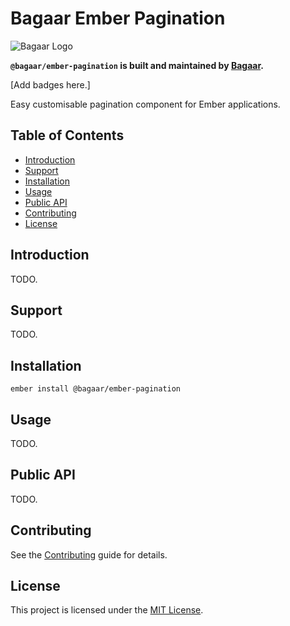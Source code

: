 # Bagaar Ember Pagination

![Bagaar Logo](https://bagaar.be/hubfs/logo-bagaar-black.svg)

**`@bagaar/ember-pagination` is built and maintained by [Bagaar](https://bagaar.be).**

[Add badges here.]

Easy customisable pagination component for Ember applications.

## Table of Contents

- [Introduction](#introduction)
- [Support](#support)
- [Installation](#installation)
- [Usage](#usage)
- [Public API](#public-api)
- [Contributing](#contributing)
- [License](#license)

## Introduction

TODO.

## Support

TODO.

## Installation

```shell
ember install @bagaar/ember-pagination
```

## Usage

TODO.

## Public API

TODO.

## Contributing

See the [Contributing](CONTRIBUTING.md) guide for details.

## License

This project is licensed under the [MIT License](./LICENSE.md).
